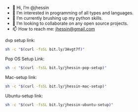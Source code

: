 - 👋 Hi, I’m @jhessin
- 👀 I’m interested in programming of all types and languages.
- 🌱 I’m currently brushing up my python skills.
- 💞️ I’m looking to collaborate on any open source projects.
- 📫 How to reach me: jhessin@gmail.com

dvp setup link:

```sh
sh -c "$(curl -fsSL bit.ly/3Avgt7f)"
```

Pop OS Setup Link:

```sh
sh -c "$(curl -fsSL bit.ly/jhessin-pop-setup)"
```

Mac-setup link:

```sh
sh -c "$(curl -fsSL bit.ly/jhessin-mac-setup)"
```

Ubuntu-setup link:

```sh
sh -c "$(curl -fsSL bit.ly/jhessin-ubuntu-setup)"
```

<!---
jhessin/jhessin is a ✨ special ✨ repository because its `README.md` (this file) appears on your GitHub profile.
You can click the Preview link to take a look at your changes.
--->
